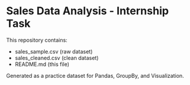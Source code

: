 # Sales Data Analysis - Internship Task

This repository contains:
- sales_sample.csv (raw dataset)
- sales_cleaned.csv (clean dataset)
- README.md (this file)

Generated as a practice dataset for Pandas, GroupBy, and Visualization.
